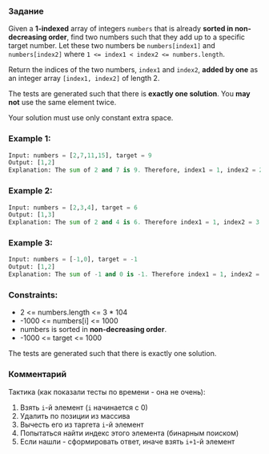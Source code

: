 ### Задание

Given a **1-indexed** array of integers ```numbers``` that 
is already **sorted in non-decreasing order**, 
find two numbers such that they add up to 
a specific target number. Let these two numbers 
be ```numbers[index1]``` and ```numbers[index2]``` where 
```1 <= index1 < index2 <= numbers.length```.

Return the indices of the two numbers, 
```index1``` and ```index2```, **added by one** 
as an integer array ```[index1, index2]``` of length 2.

The tests are generated such that 
there is **exactly one solution**. 
You **may not** use the same element twice.

Your solution must use only constant extra space.

 

### Example 1:
```python
Input: numbers = [2,7,11,15], target = 9
Output: [1,2]
Explanation: The sum of 2 and 7 is 9. Therefore, index1 = 1, index2 = 2. We return [1, 2].
```
### Example 2:
```python
Input: numbers = [2,3,4], target = 6
Output: [1,3]
Explanation: The sum of 2 and 4 is 6. Therefore index1 = 1, index2 = 3. We return [1, 3].
```

### Example 3:
```python
Input: numbers = [-1,0], target = -1
Output: [1,2]
Explanation: The sum of -1 and 0 is -1. Therefore index1 = 1, index2 = 2. We return [1, 2].
```

 

### Constraints:

+ 2 <= numbers.length <= 3 * 104
+ -1000 <= numbers[i] <= 1000
+ numbers is sorted in **non-decreasing order**.
+ -1000 <= target <= 1000

The tests are generated such that there is exactly one solution.

### Комментарий

Тактика (как показали тесты по времени - она не очень):
1) Взять ```i```-й элемент (```i``` начинается с 0)
2) Удалить по позиции из массива
3) Вычесть его из таргета `i`-й элемент
4) Попытаться найти индекс этого элемента (бинарным поиском)
5) Если нашли - сформировать ответ, иначе взять ```i+1```-й элемент